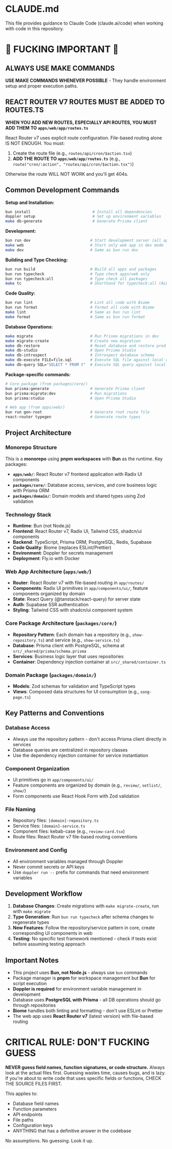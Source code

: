 # CLAUDE.md

This file provides guidance to Claude Code (claude.ai/code) when working with code in this repository.

# 🚨 FUCKING IMPORTANT 🚨

## ALWAYS USE MAKE COMMANDS

**USE MAKE COMMANDS WHENEVER POSSIBLE** - They handle environment setup and proper execution paths.

## REACT ROUTER V7 ROUTES MUST BE ADDED TO ROUTES.TS

**WHEN YOU ADD NEW ROUTES, ESPECIALLY API ROUTES, YOU MUST ADD THEM TO `apps/web/app/routes.ts`**

React Router v7 uses explicit route configuration. File-based routing alone IS NOT ENOUGH. You must:

1. Create the route file (e.g., `routes/api/cron/$action.tsx`)
2. **ADD THE ROUTE TO `apps/web/app/routes.ts`** (e.g., `route("cron/:action", "routes/api/cron/$action.tsx")`)

Otherwise the route WILL NOT WORK and you'll get 404s.

## Common Development Commands

**Setup and Installation:**
```bash
bun install                           # Install all dependencies
doppler setup                         # Set up environment variables
make db-generate                      # Generate Prisma client
```

**Development:**
```bash
bun run dev                          # Start development server (all apps)
make web                             # Start only web app in dev mode
make dev                             # Same as bun run dev
```

**Building and Type Checking:**
```bash
bun run build                        # Build all apps and packages
bun run typecheck                    # Type check apps/web only
bun run typecheck:all                # Type check all packages
make tc                              # Shorthand for typecheck:all (ALWAYS run from root)
```

**Code Quality:**
```bash
bun run lint                         # Lint all code with Biome
bun run format                       # Format all code with Biome
make lint                            # Same as bun run lint
make format                          # Same as bun run format
```

**Database Operations:**
```bash
make migrate                         # Run Prisma migrations in dev
make migrate-create                  # Create new migration
make db-restore                      # Reset database and restore prod data via pg_restore
make db-studio                       # Open Prisma Studio
make db-introspect                   # Introspect database schema
make db-execute FILE=file.sql        # Execute SQL file against local database
make db-query SQL="SELECT * FROM t"  # Execute SQL query against local database
```

**Package-specific commands:**
```bash
# Core package (from packages/core/)
bun prisma:generate                  # Generate Prisma client
bun prisma:migrate:dev               # Run migrations
bun prisma:studio                    # Open Prisma Studio

# Web app (from apps/web/)
bun run gen-root                     # Generate root route file
react-router typegen                 # Generate route types
```

## Project Architecture

### Monorepo Structure
This is a **monorepo** using **pnpm workspaces** with **Bun** as the runtime. Key packages:

- **`apps/web/`**: React Router v7 frontend application with Radix UI components
- **`packages/core/`**: Database access, services, and core business logic with Prisma ORM
- **`packages/domain/`**: Domain models and shared types using Zod validation

### Technology Stack
- **Runtime**: Bun (not Node.js)
- **Frontend**: React Router v7, Radix UI, Tailwind CSS, shadcn/ui components
- **Backend**: TypeScript, Prisma ORM, PostgreSQL, Redis, Supabase
- **Code Quality**: Biome (replaces ESLint/Prettier)
- **Environment**: Doppler for secrets management
- **Deployment**: Fly.io with Docker

### Web App Architecture (`apps/web/`)
- **Router**: React Router v7 with file-based routing in `app/routes/`
- **Components**: Radix UI primitives in `app/components/ui/`, feature components organized by domain
- **State**: React Query (@tanstack/react-query) for server state
- **Auth**: Supabase SSR authentication
- **Styling**: Tailwind CSS with shadcn/ui component system

### Core Package Architecture (`packages/core/`)
- **Repository Pattern**: Each domain has a repository (e.g., `show-repository.ts`) and service (e.g., `show-service.ts`)
- **Database**: Prisma client with PostgreSQL, schema at `src/_shared/prisma/schema.prisma`
- **Services**: Business logic layer that uses repositories
- **Container**: Dependency injection container at `src/_shared/container.ts`

### Domain Package (`packages/domain/`)
- **Models**: Zod schemas for validation and TypeScript types
- **Views**: Composed data structures for UI consumption (e.g., `song-page.ts`)

## Key Patterns and Conventions

### Database Access
- Always use the repository pattern - don't access Prisma client directly in services
- Database queries are centralized in repository classes
- Use the dependency injection container for service instantiation

### Component Organization
- UI primitives go in `app/components/ui/`
- Feature components are organized by domain (e.g., `review/`, `setlist/`, `show/`)
- Form components use React Hook Form with Zod validation

### File Naming
- Repository files: `[domain]-repository.ts`
- Service files: `[domain]-service.ts`
- Component files: kebab-case (e.g., `review-card.tsx`)
- Route files: React Router v7 file-based routing conventions

### Environment and Config
- All environment variables managed through Doppler
- Never commit secrets or API keys
- Use `doppler run --` prefix for commands that need environment variables

## Development Workflow

1. **Database Changes**: Create migrations with `make migrate-create`, run with `make migrate`
2. **Type Generation**: Run `bun run typecheck` after schema changes to regenerate types
3. **New Features**: Follow the repository/service pattern in core, create corresponding UI components in web
4. **Testing**: No specific test framework mentioned - check if tests exist before assuming testing approach

## Important Notes

- This project uses **Bun, not Node.js** - always use `bun` commands
- Package manager is **pnpm** for workspace management but **Bun** for script execution
- **Doppler is required** for environment variable management in development
- Database uses **PostgreSQL with Prisma** - all DB operations should go through repositories
- **Biome** handles both linting and formatting - don't use ESLint or Prettier
- The web app uses **React Router v7** (latest version) with file-based routing

# CRITICAL RULE: DON'T FUCKING GUESS

**NEVER guess field names, function signatures, or code structure.** Always look at the actual files first. Guessing wastes time, causes bugs, and is lazy. If you're about to write code that uses specific fields or functions, CHECK THE SOURCE FILES FIRST.

This applies to:
- Database field names
- Function parameters
- API endpoints
- File paths
- Configuration keys
- ANYTHING that has a definitive answer in the codebase

No assumptions. No guessing. Look it up.
